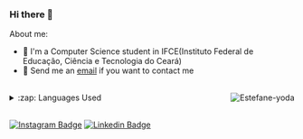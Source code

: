 ### Hi there 👋

About me:
- :school: I'm a Computer Science student in IFCE(Instituto Federal de Educação, Ciência e Tecnologia do Ceará)
- :email: Send me an [email](mailto:estefane.infor2@gmail.com) if you want to contact me 
<br/>

<img align="right" alt="Estefane-yoda" src="https://media.discordapp.net/attachments/877253919540142112/877255742703435846/estefane.gif">

<details>
  <summary>:zap: Languages Used</summary>
  <img src="https://github-readme-stats.vercel.app/api/top-langs/?username=Estefane-Veras&layout=compact&bg_color=ffffff&text_color=333333">
</details>
<br/>

[![Instagram Badge](https://img.shields.io/badge/-Instagram-purple?style=flat-square&logo=Instagram&logoColor=white&link=https://www.instagram.com/_estefane_veras/)](https://www.instagram.com/_estefane_veras/)
[![Linkedin Badge](https://img.shields.io/badge/-LinkedIn-blue?style=flat-square&logo=Linkedin&logoColor=white&link=https://www.linkedin.com/in/estefane-veras-3144a1213/)](https://www.linkedin.com/in/estefane-veras-3144a1213/)
<!--
**Estefane-Veras/Estefane-Veras** is a ✨ _special_ ✨ repository because its `README.md` (this file) appears on your GitHub profile.

Here are some ideas to get you started:

- 🔭 I’m currently working on ...
- 🌱 I’m currently learning ...
- 👯 I’m looking to collaborate on ...
- 🤔 I’m looking for help with ...
- 💬 Ask me about ...
- 📫 How to reach me: ...
- 😄 Pronouns: ...
- ⚡ Fun fact: ...
-->
